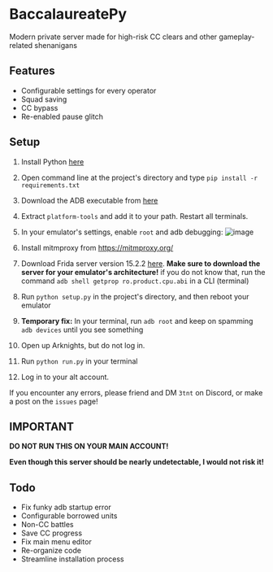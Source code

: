 # BaccalaureatePy

Modern private server made for high-risk CC clears and other gameplay-related shenanigans

## Features
- Configurable settings for every operator
- Squad saving
- CC bypass
- Re-enabled pause glitch

## Setup
1. Install Python [here](https://www.python.org/downloads/release/python-3913/)

2. Open command line at the project's directory and type `pip install -r requirements.txt`
3. Download the ADB executable from [here](https://developer.android.com/tools/releases/platform-tools)
4. Extract `platform-tools` and add it to your path. Restart all terminals.
5. In your emulator's settings, enable `root` and adb debugging:
![image](https://i.imgur.com/S5PqgOH.png)
6. Install mitmproxy from https://mitmproxy.org/
7. Download Frida server version 15.2.2 [here](https://github.com/frida/frida/releases/tag/15.2.2). **Make sure to download the server for your emulator's architecture!**  if you do not know that, run the command `adb shell getprop ro.product.cpu.abi` in a CLI (terminal)
8. Run `python setup.py` in the project's directory, and then reboot your emulator
9. **Temporary fix:** In your terminal, run `adb root` and keep on spamming `adb devices` until you see something
10. Open up Arknights, but do not log in.
11. Run `python run.py` in your terminal
12. Log in to your alt account.

If you encounter any errors, please friend and DM `3tnt` on Discord, or make a post on the `issues` page!

## **IMPORTANT**

**DO NOT RUN THIS ON YOUR MAIN ACCOUNT!**

**Even though this server should be nearly undetectable, I would not risk it!**


## Todo
- Fix funky adb startup error
- Configurable borrowed units
- Non-CC battles
- Save CC progress
- Fix main menu editor
- Re-organize code
- Streamline installation process
